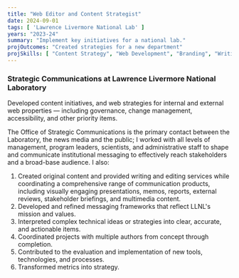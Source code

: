 ```yaml
---
title: "Web Editor and Content Strategist"
date: 2024-09-01
tags: [ 'Lawrence Livermore National Lab' ]
years: "2023-24"
summary: "Implement key initiatives for a national lab."
projOutcomes: "Created strategies for a new department"
projSkills: [ "Content Strategy", "Web Development", "Branding", "Writing", "Editing", "Facilitation", "Executive Communications", "Information Architecture" ]
---
```


### Strategic Communications at Lawrence Livermore National Laboratory

Developed content initiatives, and web strategies for internal and external web properties — including governance, change management, accessibility, and other priority items. 

The Office of Strategic Communications is the primary contact between the Laboratory, the news media and the public; I worked with all levels of management, program leaders, scientists, and administrative staff to shape and communicate institutional messaging to effectively reach stakeholders and a broad-base audience. I also:

1. Created original content and provided writing and editing services while coordinating a comprehensive range of communication products, including visually engaging presentations, memos, reports, external reviews, stakeholder briefings, and multimedia content.
1. Developed and refined messaging frameworks that reflect LLNL's mission and values.
1. Interpreted complex technical ideas or strategies into clear, accurate, and actionable items. 
1. Coordinated projects with multiple authors from concept through completion.
1. Contributed to the evaluation and implementation of new tools, technologies, and processes.
1. Transformed metrics into strategy.